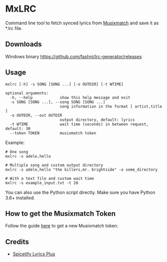# MxLRC
Command line tool to fetch synced lyrics from [Musixmatch](https://www.musixmatch.com/) and save it as *.lrc file.

## Downloads
Windows binary https://github.com/fashni/lrc-generator/releases

## Usage
```
mxlrc [-h] -s SONG [SONG ...] [-o OUTDIR] [-t WTIME]

optional arguments:
  -h, --help            show this help message and exit
  -s SONG [SONG ...], --song SONG [SONG ...]
                        song information in the format [ artist,title ]
  -o OUTDIR, --out OUTDIR
                        output directory, default: lyrics
  -t WTIME              wait time (seconds) in between request, default: 30
  --token TOKEN         musixmatch token
```

Example:
```
# One song
mxlrc -s adele,hello

# Multiple song and custom output directory
mxlrc -s adele,hello "the killers,mr. brightside" -o some_directory

# With a text file and custom wait time
mxlrc -s example_input.txt -t 20
```
You can also use the Python script directly. Make sure you have Python 3.6+ installed.

## How to get the Musixmatch Token
Follow the guide [here](https://spicetify.app/docs/faq#sometimes-popup-lyrics-andor-lyrics-plus-seem-to-not-work) to get a new Musixmatch token.

## Credits
* [Spicetify Lyrics Plus](https://github.com/spicetify/spicetify-cli/tree/master/CustomApps/lyrics-plus)
